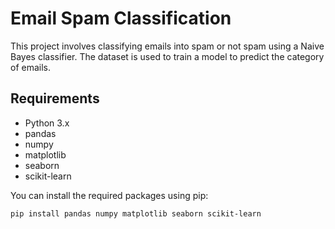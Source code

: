# Email Spam Classification

This project involves classifying emails into spam or not spam using a Naive Bayes classifier. The dataset is used to train a model to predict the category of emails.

## Requirements

- Python 3.x
- pandas
- numpy
- matplotlib
- seaborn
- scikit-learn

You can install the required packages using pip:

```bash
pip install pandas numpy matplotlib seaborn scikit-learn
